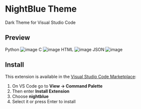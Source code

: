# NightBlue Theme

Dark Theme for Visual Studio Code

## Preview
Python
![image](https://user-images.githubusercontent.com/24566737/112719709-33cc5580-8f35-11eb-948e-29b29184cd48.png)
C
![image](https://user-images.githubusercontent.com/24566737/112719714-3f1f8100-8f35-11eb-968d-d90418fe9cab.png)
HTML
![image](https://user-images.githubusercontent.com/24566737/112719718-447ccb80-8f35-11eb-8c7c-2c4e1bc9d9ac.png)
JSON
![image](https://user-images.githubusercontent.com/24566737/112719721-49417f80-8f35-11eb-9695-4d5a2ade50bf.png)


## Install

This extension is available in the [Visual Studio Code Marketplace](https://marketplace.visualstudio.com/items?itemName=yeekiiiiii.nightblue):
1. On VS Code go to **View -> Command Palette**
2. Then enter **Install Extension**
3. Choose **nightblue**
4. Select it or press Enter to install
